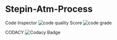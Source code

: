 # Stepin-Atm-Process
Code Inspector
![code quality Score](https://www.code-inspector.com/project/27481/score/svg)
![code grade](https://www.code-inspector.com/project/27481/status/svg)

CODACY
![Codacy Badge](https://app.codacy.com/project/badge/Grade/8d6657f02e454358b50e38845ddd4be0)
